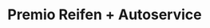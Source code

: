 ---
title: "Premio Reifen + Autoservice"
url: /rinteln/premio-reifen-autoservice/
shop: Autowerkstatt
---